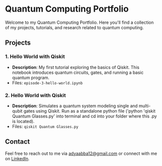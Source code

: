 # Quantum Computing Portfolio

Welcome to my Quantum Computing Portfolio. Here you'll find a collection of my projects, tutorials, and research related to quantum computing.

## Projects

### 1. Hello World with Qiskit
- **Description**: My first tutorial exploring the basics of Qiskit. This notebook introduces quantum circuits, gates, and running a basic quantum program.
- Files: `episode-3-hello-world.ipynb`

### 2. Hello World with Qiskit
- **Description**: Simulates a quantum system modeling single and multi-qubit gates using Qiskit. Run as a standalone python file ('python 'qiskit Quantum Glasses.py' into terminal and cd into your folder where this .py is located).
- Files: `qiskit Quantum Glasses.py`

## Contact

Feel free to reach out to me via adyaabba12@gmail.com or connect with me on [LinkedIn](https://www.linkedin.com/in/adya_abba).
